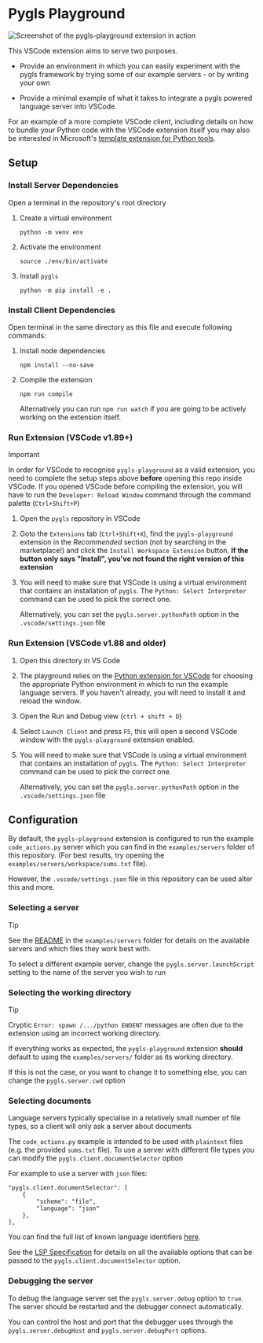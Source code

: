 # Pygls Playground

![Screenshot of the pygls-playground extension in action](https://user-images.githubusercontent.com/2675694/260591942-b7001a7b-3081-439d-b702-5f8a489856db.png)

This VSCode extension aims to serve two purposes.

- Provide an environment in which you can easily experiment with the pygls framework by trying some of our example servers - or by writing your own

- Provide a minimal example of what it takes to integrate a pygls powered language server into VSCode.

For an example of a more complete VSCode client, including details on how to bundle your Python code with the VSCode extension itself you may also be interested in Microsoft's [template extension for Python tools](https://github.com/microsoft/vscode-python-tools-extension-template).

## Setup

### Install Server Dependencies

Open a terminal in the repository's root directory

1. Create a virtual environment
   ```
   python -m venv env
   ```

1. Activate the environment
   ```
   source ./env/bin/activate
   ```

1. Install `pygls`
   ```
   python -m pip install -e .
   ```

### Install Client Dependencies

Open terminal in the same directory as this file and execute following commands:

1. Install node dependencies

   ```
   npm install --no-save
   ```
1. Compile the extension

   ```
   npm run compile
   ```
   Alternatively you can run `npm run watch` if you are going to be actively working on the extension itself.

### Run Extension (VSCode v1.89+)

> [!IMPORTANT]
> In order for VSCode to recognise `pygls-playground` as a valid extension, you need to complete the setup steps above **before** opening this repo inside VSCode.
> If you opened VSCode before compiling the extension, you will have to run the `Developer: Reload Window` command through the command palette (`Ctrl+Shift+P`)

1. Open the `pygls` repository in VSCode

1. Goto the `Extensions` tab (`Ctrl+Shift+X`), find the `pygls-playground` extension in the *Recommended* section (not by searching in the marketplace!) and click the `Install Workspace Extension` button.
   **If the button only says "Install", you've not found the right version of this extension**

1. You will need to make sure that VSCode is using a virtual environment that contains an installation of `pygls`.
   The `Python: Select Interpreter` command can be used to pick the correct one.

   Alternatively, you can set the `pygls.server.pythonPath` option in the `.vscode/settings.json` file

### Run Extension (VSCode v1.88 and older)

1. Open this directory in VS Code

1. The playground relies on the [Python extension for VSCode](https://marketplace.visualstudio.com/items?itemName=ms-python.python) for choosing the appropriate Python environment in which to run the example language servers.
   If you haven't already, you will need to install it and reload the window.

1. Open the Run and Debug view (`ctrl + shift + D`)

1. Select `Launch Client` and press `F5`, this will open a second VSCode window with the `pygls-playground` extension enabled.

1. You will need to make sure that VSCode is using a virtual environment that contains an installation of `pygls`.
   The `Python: Select Interpreter` command can be used to pick the correct one.

   Alternatively, you can set the `pygls.server.pythonPath` option in the `.vscode/settings.json` file

## Configuration

By default, the `pygls-playground` extension is configured to run the example `code_actions.py` server which you can find in the `examples/servers` folder of this repository.
(For best results, try opening the `examples/servers/workspace/sums.txt` file).

However, the `.vscode/settings.json` file in this repository can be used alter this and more.

### Selecting a server

> [!TIP]
> See the [README](../../../examples/servers/README.md) in the `examples/servers` folder for details on the available servers and which files they work best with.

To select a different example server, change the `pygls.server.launchScript` setting to the name of the server you wish to run

### Selecting the working directory

> [!TIP]
> Cryptic `Error: spawn /.../python ENOENT` messages are often due to the extension using an incorrect working directory.

If everything works as expected, the `pygls-playground` extension **should** default to using the `examples/servers/` folder as its working directory.

If this is not the case, or you want to change it to something else, you can change the `pygls.server.cwd` option

### Selecting documents

Language servers typically specialise in a relatively small number of file types, so a client will only ask a server about documents

The `code_actions.py` example is intended to be used with `plaintext` files (e.g. the provided `sums.txt` file). To use a server with different file types you can modify the `pygls.client.documentSelector` option

For example to use a server with `json` files:

```
"pygls.client.documentSelector": [
    {
        "scheme": "file",
        "language": "json"
    },
],
```

You can find the full list of known language identifiers [here](https://code.visualstudio.com/docs/languages/identifiers#_known-language-identifiers).

See the [LSP Specification](https://microsoft.github.io/language-server-protocol/specifications/lsp/3.17/specification/#documentFilter) for details on all the available options that can be passed to the `pygls.client.documentSelector` option.

### Debugging the server

To debug the language server set the `pygls.server.debug` option to `true`.
The server should be restarted and the debugger connect automatically.

You can control the host and port that the debugger uses through the `pygls.server.debugHost` and `pygls.server.debugPort` options.
